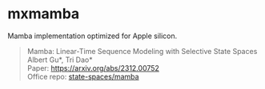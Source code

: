 # mxmamba

Mamba implementation optimized for Apple silicon.

> Mamba: Linear-Time Sequence Modeling with Selective State Spaces  
> Albert Gu*, Tri Dao*  
> Paper: https://arxiv.org/abs/2312.00752  
> Office repo: [state-spaces/mamba](https://github.com/state-spaces/mamba)  
